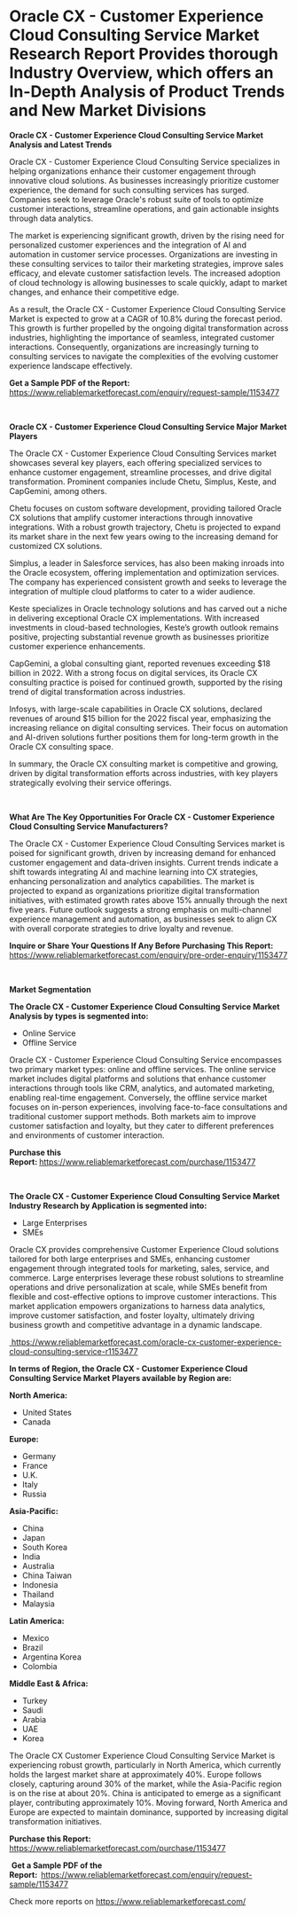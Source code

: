 <p><h1>Oracle CX - Customer Experience Cloud Consulting Service Market Research Report Provides thorough Industry Overview, which offers an In-Depth Analysis of Product Trends and New Market Divisions</h1></p><p><strong>Oracle CX - Customer Experience Cloud Consulting Service Market Analysis and Latest Trends</strong></p>
<p><p>Oracle CX - Customer Experience Cloud Consulting Service specializes in helping organizations enhance their customer engagement through innovative cloud solutions. As businesses increasingly prioritize customer experience, the demand for such consulting services has surged. Companies seek to leverage Oracle's robust suite of tools to optimize customer interactions, streamline operations, and gain actionable insights through data analytics.</p><p>The market is experiencing significant growth, driven by the rising need for personalized customer experiences and the integration of AI and automation in customer service processes. Organizations are investing in these consulting services to tailor their marketing strategies, improve sales efficacy, and elevate customer satisfaction levels. The increased adoption of cloud technology is allowing businesses to scale quickly, adapt to market changes, and enhance their competitive edge.</p><p>As a result, the Oracle CX - Customer Experience Cloud Consulting Service Market is expected to grow at a CAGR of 10.8% during the forecast period. This growth is further propelled by the ongoing digital transformation across industries, highlighting the importance of seamless, integrated customer interactions. Consequently, organizations are increasingly turning to consulting services to navigate the complexities of the evolving customer experience landscape effectively.</p></p>
<p><strong>Get a Sample PDF of the Report:&nbsp;</strong> <a href="https://www.reliablemarketforecast.com/enquiry/request-sample/1153477?utm_campaign=1110&utm_medium=2&utm_source=Github&utm_content=ia&utm_term=07012025&utm_id=oracle-cx-customer-experience-cloud-consulting-service">https://www.reliablemarketforecast.com/enquiry/request-sample/1153477</a></p>
<p>&nbsp;</p>
<p><strong>Oracle CX - Customer Experience Cloud Consulting Service Major Market Players</strong></p>
<p><p>The Oracle CX - Customer Experience Cloud Consulting Services market showcases several key players, each offering specialized services to enhance customer engagement, streamline processes, and drive digital transformation. Prominent companies include Chetu, Simplus, Keste, and CapGemini, among others.</p><p>Chetu focuses on custom software development, providing tailored Oracle CX solutions that amplify customer interactions through innovative integrations. With a robust growth trajectory, Chetu is projected to expand its market share in the next few years owing to the increasing demand for customized CX solutions.</p><p>Simplus, a leader in Salesforce services, has also been making inroads into the Oracle ecosystem, offering implementation and optimization services. The company has experienced consistent growth and seeks to leverage the integration of multiple cloud platforms to cater to a wider audience.</p><p>Keste specializes in Oracle technology solutions and has carved out a niche in delivering exceptional Oracle CX implementations. With increased investments in cloud-based technologies, Keste’s growth outlook remains positive, projecting substantial revenue growth as businesses prioritize customer experience enhancements.</p><p>CapGemini, a global consulting giant, reported revenues exceeding $18 billion in 2022. With a strong focus on digital services, its Oracle CX consulting practice is poised for continued growth, supported by the rising trend of digital transformation across industries.</p><p>Infosys, with large-scale capabilities in Oracle CX solutions, declared revenues of around $15 billion for the 2022 fiscal year, emphasizing the increasing reliance on digital consulting services. Their focus on automation and AI-driven solutions further positions them for long-term growth in the Oracle CX consulting space.</p><p>In summary, the Oracle CX consulting market is competitive and growing, driven by digital transformation efforts across industries, with key players strategically evolving their service offerings.</p></p>
<p>&nbsp;</p>
<p><strong>What Are The Key Opportunities For Oracle CX - Customer Experience Cloud Consulting Service Manufacturers?</strong></p>
<p><p>The Oracle CX - Customer Experience Cloud Consulting Services market is poised for significant growth, driven by increasing demand for enhanced customer engagement and data-driven insights. Current trends indicate a shift towards integrating AI and machine learning into CX strategies, enhancing personalization and analytics capabilities. The market is projected to expand as organizations prioritize digital transformation initiatives, with estimated growth rates above 15% annually through the next five years. Future outlook suggests a strong emphasis on multi-channel experience management and automation, as businesses seek to align CX with overall corporate strategies to drive loyalty and revenue.</p></p>
<p><strong>Inquire or Share Your Questions If Any Before Purchasing This Report:</strong> <a href="https://www.reliablemarketforecast.com/enquiry/pre-order-enquiry/1153477?utm_campaign=1110&utm_medium=2&utm_source=Github&utm_content=ia&utm_term=07012025&utm_id=oracle-cx-customer-experience-cloud-consulting-service">https://www.reliablemarketforecast.com/enquiry/pre-order-enquiry/1153477</a></p>
<p>&nbsp;</p>
<p><strong>Market Segmentation</strong></p>
<p><strong>The Oracle CX - Customer Experience Cloud Consulting Service Market Analysis by types is segmented into:</strong></p>
<p><ul><li>Online Service</li><li>Offline Service</li></ul></p>
<p><p>Oracle CX - Customer Experience Cloud Consulting Service encompasses two primary market types: online and offline services. The online service market includes digital platforms and solutions that enhance customer interactions through tools like CRM, analytics, and automated marketing, enabling real-time engagement. Conversely, the offline service market focuses on in-person experiences, involving face-to-face consultations and traditional customer support methods. Both markets aim to improve customer satisfaction and loyalty, but they cater to different preferences and environments of customer interaction.</p></p>
<p><strong>Purchase this Report:&nbsp;</strong><a href="https://www.reliablemarketforecast.com/purchase/1153477?utm_campaign=1110&utm_medium=2&utm_source=Github&utm_content=ia&utm_term=07012025&utm_id=oracle-cx-customer-experience-cloud-consulting-service">https://www.reliablemarketforecast.com/purchase/1153477</a></p>
<p>&nbsp;</p>
<p><strong>The Oracle CX - Customer Experience Cloud Consulting Service Market Industry Research by Application is segmented into:</strong></p>
<p><ul><li>Large Enterprises</li><li>SMEs</li></ul></p>
<p><p>Oracle CX provides comprehensive Customer Experience Cloud solutions tailored for both large enterprises and SMEs, enhancing customer engagement through integrated tools for marketing, sales, service, and commerce. Large enterprises leverage these robust solutions to streamline operations and drive personalization at scale, while SMEs benefit from flexible and cost-effective options to improve customer interactions. This market application empowers organizations to harness data analytics, improve customer satisfaction, and foster loyalty, ultimately driving business growth and competitive advantage in a dynamic landscape.</p></p>
<p><a href="https://www.reliablemarketforecast.com/oracle-cx-customer-experience-cloud-consulting-service-r1153477?utm_campaign=1110&utm_medium=2&utm_source=Github&utm_content=ia&utm_term=07012025&utm_id=oracle-cx-customer-experience-cloud-consulting-service">&nbsp;https://www.reliablemarketforecast.com/oracle-cx-customer-experience-cloud-consulting-service-r1153477</a></p>
<p><strong>In terms of Region, the Oracle CX - Customer Experience Cloud Consulting Service Market Players available by Region are:</strong></p>
<p>
    <p> <strong> North America: </strong>
        <ul>
            <li>United States</li>
            <li>Canada</li>
        </ul>
        </p> 
    <p> <strong> Europe: </strong>
        <ul>
            <li>Germany</li>
            <li>France</li>
            <li>U.K.</li>
            <li>Italy</li>
            <li>Russia</li>
        </ul>
        </p> 
    <p> <strong> Asia-Pacific: </strong>
        <ul>
            <li>China</li>
            <li>Japan</li>
            <li>South Korea</li>
            <li>India</li>
            <li>Australia</li>
            <li>China Taiwan</li>
            <li>Indonesia</li>
            <li>Thailand</li>
            <li>Malaysia</li>
        </ul>
        </p> 
    <p> <strong> Latin America: </strong>
        <ul>
            <li>Mexico</li>
            <li>Brazil</li>
            <li>Argentina Korea</li>
            <li>Colombia</li>
        </ul>
        </p> 
    <p> <strong> Middle East & Africa: </strong>
        <ul>
            <li>Turkey</li>
            <li>Saudi</li>
            <li>Arabia</li>
            <li>UAE</li>
            <li>Korea</li>
        </ul>
    </p>
    </p>
<p><p>The Oracle CX Customer Experience Cloud Consulting Service Market is experiencing robust growth, particularly in North America, which currently holds the largest market share at approximately 40%. Europe follows closely, capturing around 30% of the market, while the Asia-Pacific region is on the rise at about 20%. China is anticipated to emerge as a significant player, contributing approximately 10%. Moving forward, North America and Europe are expected to maintain dominance, supported by increasing digital transformation initiatives.</p></p>
<p><strong>Purchase this Report: </strong><a href="https://www.reliablemarketforecast.com/purchase/1153477?utm_campaign=1110&utm_medium=2&utm_source=Github&utm_content=ia&utm_term=07012025&utm_id=oracle-cx-customer-experience-cloud-consulting-service">https://www.reliablemarketforecast.com/purchase/1153477</a></p>
<p>&nbsp;<strong>Get a Sample PDF of the Report:&nbsp;&nbsp;</strong><a href="https://www.reliablemarketforecast.com/enquiry/request-sample/1153477?utm_campaign=1110&utm_medium=2&utm_source=Github&utm_content=ia&utm_term=07012025&utm_id=oracle-cx-customer-experience-cloud-consulting-service">https://www.reliablemarketforecast.com/enquiry/request-sample/1153477</a></p>
<p><strong></strong></p>
<p>Check more reports on <a href="https://www.reliablemarketforecast.com/?utm_campaign=1110&utm_medium=2&utm_source=Github&utm_content=ia&utm_term=07012025&utm_id=oracle-cx-customer-experience-cloud-consulting-service">https://www.reliablemarketforecast.com/</a></p>